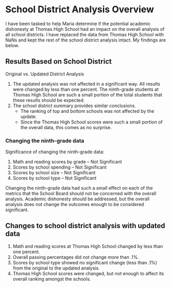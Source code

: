 # School District Analysis Overview

I have been tasked to help Maria determine if the potential academic dishonesty at Thomas High School had an impact on the overall analysis of all school districts.  I have replaced the data from Thomas High School with NaNs and kept the rest of the school district analysis intact. My findings are below.

## Results Based on School District

Original vs. Updated District Analysis

1.	The updated analysis was not affected in a significant way.  All results were changed by less than one percent.  The ninth-grade students at Thomas High School are such a small portion of the total students that these results should be expected.
2.	The school district summary provides similar conclusions.  
    - The ranking of top and bottom schools was not affected by the update.
    - Since the Thomas High School scores were such a small portion of the overall data, this comes as no surprise.

### Changing the ninth-grade data

Significance of changing the ninth-grade data:
1.	Math and reading scores by grade – Not Significant
2.	Scores by school spending – Not Significant
3.	Scores by school size – Not Significant
4.	Scores by school type – Not Significant

Changing the ninth-grade data had such a small effect on each of the metrics that the School Board should not be concerned with the overall analysis.  Academic dishonesty should be addressed, but the overall analysis does not change the outcomes enough to be considered significant. 


## Changes to school district analysis with updated data

1.	Math and reading scores at Thomas High School changed by less than one percent.
2.  Overall passing percentages did not change more than .1%.
3.	Scores by school type showed no significant change (less than .1%) from the original to the updated analysis.
4.	Thomas High School scores were changed, but not enough to affect its overall ranking amongst the schools.


